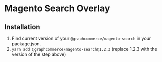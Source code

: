 # Magento Search Overlay

## Installation

1.  Find current version of your `@graphcommerce/magento-search` in your
    package.json.
2.  `yarn add @graphcommerce/magento-search@1.2.3` (replace 1.2.3 with the
    version of the step above)
